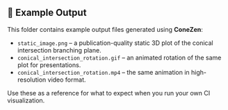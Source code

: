 ## 📂 Example Output

This folder contains example output files generated using **ConeZen**:

- `static_image.png` – a publication-quality static 3D plot of the conical intersection branching plane.
- `conical_intersection_rotation.gif` – an animated rotation of the same plot for presentations.
- `conical_intersection_rotation.mp4` – the same animation in high-resolution video format.

Use these as a reference for what to expect when you run your own CI visualization.
